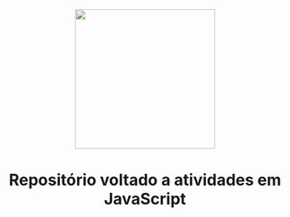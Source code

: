 <div align=center>
<img src="https://cdn-icons-png.flaticon.com/512/5968/5968292.png" width="250" >
 <h1><strong>Repositório voltado a atividades em JavaScript</strong></h1>
 </div>
